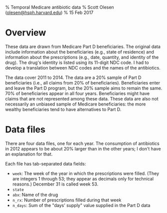% Temporal Medicare antibiotic data
% Scott Olesen (olesen@hsph.harvard.edu)
% 15 Feb 2017

# Overview

These data are drawn from Medicare Part D beneficiaries. The original data
include information about the beneficiaries (e.g., state of residence) and
information about the prescriptions (e.g., date, quantity, and identity of the
drug). The drug's identity is listed using its 11-digit NDC code.  I had to
develop a translation between NDC codes and the names of the antibiotics.

The data cover 2011 to 2014. The data are a 20% sample of Part D beneficiaries
(i.e., all claims from 20% of beneficiaries). Beneficiaries enter and leave the
Part D program, but the 20% sample aims to remain the same. 70% of
beneficiaries appear in all four years. Beneficiaries might have claims that
are not represented among these data. These data are also not necessarily an
unbiased sample of Medicare beneficiaries: the more wealthy beneficiaries tend
to have alternatives to Part D.

# Data files

There are four data files, one for each year. The consumption of antibiotics in
2012 appears to be about 20% larger than in the other years; I don't have an
explanation for that.

Each file has tab-separated data fields:

- `week`: The week of the year in which the prescriptions were filled. (They are integers 1 through 53; they appear as decimals only for technical reasons.) December 31 is called week 53.
- `state`
- `abx`: Name of the drug
- `n_rx`: Number of prescriptions filled during that week
- `n_days`: Sum of the "days' supply" value supplied in the Part D data
